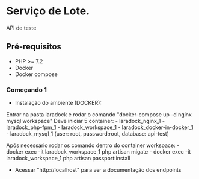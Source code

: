 # Serviço de Lote.

API de teste

## Pré-requisitos

* PHP >= 7.2
* Docker
* Docker compose

### Começando 1
- Instalação do ambiente (DOCKER):

Entrar na pasta laradock e rodar o comando "docker-compose up -d nginx mysql workspace"
Deve iniciar 5 container:
    - laradock_nginx_1
    - laradock_php-fpm_1
    - laradock_workspace_1
    - laradock_docker-in-docker_1
    - laradock_mysql_1 (user: root, password:root, database: api-test)

Após necessário rodar os comando dentro do container workspace:
    - docker exec -it laradock_workspace_1 php artisan migate
    - docker exec -it laradock_workspace_1 php artisan passport:install

* Acessar "http://localhost" para ver a documentação dos endpoints